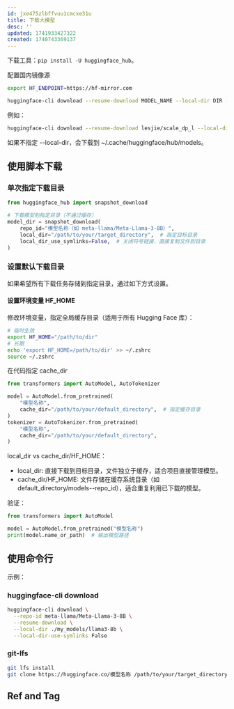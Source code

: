 ```yaml
---
id: jxe475zlbffvuu1cmcxe31u
title: 下载大模型
desc: ''
updated: 1741933427322
created: 1740743369137
---
```


下载工具：`pip install -U huggingface_hub`。

配置国内镜像源

```bash
export HF_ENDPOINT=https://hf-mirror.com 
```

```bash
huggingface-cli download --resume-download MODEL_NAME --local-dir DIR -o1-7B --local-dir-use-symlinks False --token TOKEN
```

例如：

```bash
huggingface-cli download --resume-download lesjie/scale_dp_l --local-dir /data1/wj_24/huggingface/lesjie/scale_dp_l --local-dir-use-symlinks False
```

如果不指定 --local-dir，会下载到 ~/.cache/huggingface/hub/models。

## 使用脚本下载

### 单次指定下载目录

```py
from huggingface_hub import snapshot_download

# 下载模型到指定目录（不通过缓存）
model_dir = snapshot_download(
    repo_id="模型名称（如 meta-llama/Meta-Llama-3-8B）",
    local_dir="/path/to/your/target_directory",  # 指定目标目录
    local_dir_use_symlinks=False,  # 关闭符号链接，直接复制文件到目录
)
```

### 设置默认下载目录

如果希望所有下载任务存储到指定目录，通过如下方式设置。

#### 设置环境变量 HF_HOME

修改环境变量，指定全局缓存目录（适用于所有 Hugging Face 库）：

```bash
# 临时生效
export HF_HOME="/path/to/dir"
# 长期
echo 'export HF_HOME=/path/to/dir' >> ~/.zshrc
source ~/.zshrc
```

在代码指定 cache_dir

```py
from transformers import AutoModel, AutoTokenizer

model = AutoModel.from_pretrained(
    "模型名称",
    cache_dir="/path/to/your/default_directory",  # 指定缓存目录
)
tokenizer = AutoTokenizer.from_pretrained(
    "模型名称",
    cache_dir="/path/to/your/default_directory",
)
```

local_dir vs cache_dir/HF_HOME：
- local_dir: 直接下载到目标目录，文件独立于缓存，适合项目直接管理模型。
- cache_dir/HF_HOME: 文件存储在缓存系统目录（如 default_directory/models--repo_id），适合重复利用已下载的模型。

验证：

```py
from transformers import AutoModel

model = AutoModel.from_pretrained("模型名称")
print(model.name_or_path)  # 输出模型路径
```

## 使用命令行

示例：

### huggingface-cli download

```bash
huggingface-cli download \
  --repo-id meta-llama/Meta-Llama-3-8B \
  --resume-download \
  --local-dir ./my_models/llama3-8b \
  --local-dir-use-symlinks False
```

### git-lfs

```bash
git lfs install
git clone https://huggingface.co/模型名称 /path/to/your/target_directory
```

## Ref and Tag